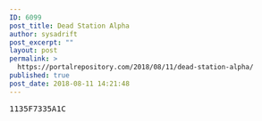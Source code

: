 ```yaml
---
ID: 6099
post_title: Dead Station Alpha
author: sysadrift
post_excerpt: ""
layout: post
permalink: >
  https://portalrepository.com/2018/08/11/dead-station-alpha/
published: true
post_date: 2018-08-11 14:21:48
---
```

<pre>1135F7335A1C</pre>